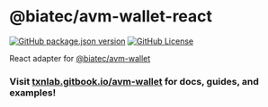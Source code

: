 # @biatec/avm-wallet-react

[![GitHub package.json version](https://img.shields.io/github/package-json/v/scholtz/avm-wallet?filename=packages%2Favm-wallet-react%2Fpackage.json&label=version)](https://www.npmjs.com/package/@biatec/avm-wallet?activeTab=versions)
[![GitHub License](https://img.shields.io/github/license/scholtz/avm-wallet)](https://github.com/scholtz/avm-wallet/blob/main/LICENSE.md)

React adapter for [@biatec/avm-wallet](https://github.com/scholtz/avm-wallet)

### Visit [txnlab.gitbook.io/avm-wallet](https://txnlab.gitbook.io/avm-wallet) for docs, guides, and examples!

